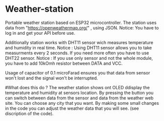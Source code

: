 # Weather-station
Portable weather station based on ESP32 microcontroller.
The station uses data from "https://openweathermap.org/" , using JSON.
Notice: You have to log in and get your API before use.

Additionally station works with DHT11 sensor wich measures temperature and humidity in real time. 
Notice : Using DHT11 sensor allows you to take measurments every 2 seconds. If you need more often you have to use DHT22 sensor.
Notice : If you use only sensor and not the whole module, you have to add 10kOmh resistor between DATA and VCC.

Usage of capacitor of 0.1 microFarad ensures you that data from sensor won't lost and the signal won't be interrupted.

#What does this do ?
The weather station shows ont OLED ddisplay the temperature and humidity at sensors location. By pressing the button you can switch between data from the sensor and data from the weather web site. You can choose any city that you want.
By making some small changes in the code you can adjust the weather data that you will see. (see discription of the code).
